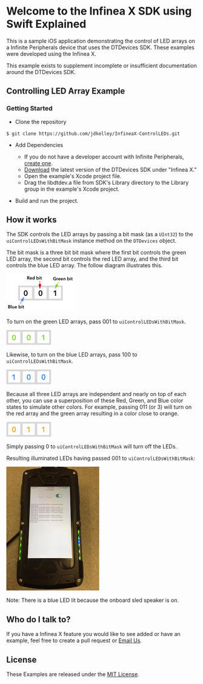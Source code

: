 # Welcome to the Infinea X SDK using Swift Explained #

This is a sample iOS application demonstrating the control of LED arrays on a Infinite Peripherals device that uses the DTDevices SDK. These examples were developed using the Infinea X.

This example exists to supplement incomplete or insufficient documentation around the DTDevices SDK. 

## Controlling LED Array Example ##

### Getting Started ###

* Clone the repository 

```
$ git clone https://github.com/jdkelley/InfineaX-ControlLEDs.git
```

* Add Dependencies
    * If you do not have a developer account with Infinite Peripherals, [create one](https://developer.ipcmobile.com/).
    * [Download](https://developer.ipcmobile.com/downloads/?showcat=Infinea) the latest version of the DTDevices SDK under "Infinea X."
    * Open the example's Xcode project file.
    * Drag the libdtdev.a file from SDK's Library directory to the Library group in the example's Xcode project.

* Build and run the project.

## How it works ##

The SDK controls the LED arrays by passing a bit mask (as a ```UInt32```) to the ```uiControlLEDsWithBitMask``` instance method on the ```DTDevices``` object.

The bit mask is a three bit bit mask where the first bit controls the green LED array, the second bit controls the red LED array, and the third bit controls the blue LED array. The follow diagram illustrates this. 
  
  ![](/docs/breakdown.png)
  
To turn on the green LED arrays, pass 001 to ```uiControlLEDsWithBitMask```.
  
  ![](/docs/green.png)

Likewise, to turn on the blue LED arrays, pass 100 to ```uiControlLEDsWithBitMask```. 
  
  ![](/docs/blue.png)
  
Because all three LED arrays are independent and nearly on top of each other, you can use a superposition of these Red, Green, and Blue color states to simulate other colors. For example, passing 011 (or 3) will turn on the red array and the green array resulting in a color close to orange. 
  
  ![](/docs/orange.png)
  
Simply passing 0 to ```uiControlLEDsWithBitMask``` will turn off the LEDs.

Resulting illuminated LEDs having passed 001 to ```uiControlLEDsWithBitMask```:

  ![](/docs/operation.jpg)

Note: There is a blue LED lit because the onboard sled speaker is on. 

## Who do I talk to? ##

If you have a Infinea X feature you would like to see added or have an example, feel free to create a pull request or [Email Us](mailto:infineaxexamples@gmail.com?Subject=Infinea%20X%20Example%20Suggestion).

## License ##

These Examples are released under the [MIT License](http://www.opensource.org/licenses/MIT).
